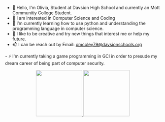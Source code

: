 - 👋 Hello, I'm Olivia, Student at Davsion High School and currently an Mott Communitiy College Student.
- 👀 I am interested in Computer Science and Coding
- 🌱 I’m currently learning how to use python and understanding the programming language in computer science. 
- 💞️ I like to be creative and try new things that interest me or help my future. 
- 📫 I can be reach out by Email:  <a href='mailto:your.omcoley79@davisonschools.org'>omcoley79@davsionschools.org</a> 
</p>
- ⚡ I'm currently taking a game programming in GCI in order to presude my dream career of being part of computer security.  

<p align='center'> 
<a href="https://github-readme-stats.vercel.app/api?username=yourusername&show_icons=true&count_private=true"> 
<img height=150 src="https://github-readme-stats.vercel.app/api?username=OColey08&show_icons=true&count_private=true"/> 
</a> 
<a href="https://github.com/OColey08/github-readme-stats"> 
<img height=150 src="https://github-readme-stats.vercel.app/api/top-langs/?username=OColey08&layout=compact"/> 
</a> 
</p> 

<!---
OColey08/OColey08 is a ✨ special ✨ repository because its `README.md` (this file) appears on your GitHub profile.
You can click the Preview link to take a look at your changes.
--->
